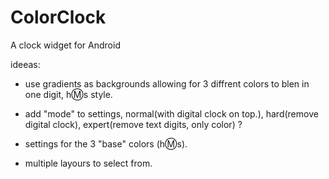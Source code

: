 ColorClock
==========

A clock widget for Android

ideeas:

* use gradients as backgrounds allowing for 3 diffrent colors to blen in one digit, h:m:s style.

* add "mode" to settings, normal(with digital clock on top.), hard(remove digital clock), expert(remove text digits, only color) ?

* settings for the 3 "base" colors  (h:m:s).

* multiple layours to select from.


